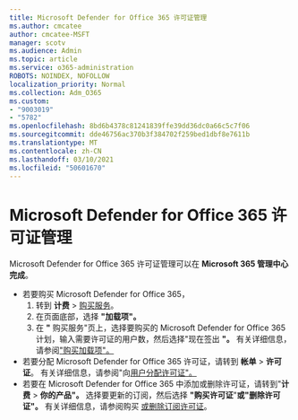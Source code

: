 ```yaml
---
title: Microsoft Defender for Office 365 许可证管理
ms.author: cmcatee
author: cmcatee-MSFT
manager: scotv
ms.audience: Admin
ms.topic: article
ms.service: o365-administration
ROBOTS: NOINDEX, NOFOLLOW
localization_priority: Normal
ms.collection: Adm_O365
ms.custom:
- "9003019"
- "5782"
ms.openlocfilehash: 8bd6b4378c81241839ffe39dd36dc0a66c5c7f06
ms.sourcegitcommit: dde46756ac370b3f384702f259bed1dbf8e7611b
ms.translationtype: MT
ms.contentlocale: zh-CN
ms.lasthandoff: 03/10/2021
ms.locfileid: "50601670"
---
```

# <a name="microsoft-defender-for-office-365-license-management"></a>Microsoft Defender for Office 365 许可证管理

Microsoft Defender for Office 365 许可证管理可以在  **Microsoft 365 管理中心完成**。

- 若要购买 Microsoft Defender for Office 365，
    1. 转到 **计费**  >  [购买服务](https://go.microsoft.com/fwlink/p/?linkid=868433)。
    2. 在页面底部，选择 **"加载项"。**
    3. 在 **"** 购买服务"页上，选择要购买的 Microsoft Defender for Office 365 计划，输入需要许可证的用户数，然后选择"现在签出 **"。** 有关详细信息，请参阅["购买加载项"。](https://docs.microsoft.com/microsoft-365/commerce/buy-or-edit-an-add-on)
- 若要分配 Microsoft Defender for Office 365 许可证，请转到 **帐单**  >  **许可证**。 有关详细信息，请参阅"向[用户分配许可证"。](https://docs.microsoft.com/microsoft-365/admin/manage/assign-licenses-to-users)
- 若要在 Microsoft Defender for Office 365 中添加或删除许可证，请转到"**计费**  >  **你的产品"。** 选择要更新的订阅，然后选择 **"购买许可证**"**或"删除许可证"。** 有关详细信息，请参阅购买 [或删除订阅许可证](https://docs.microsoft.com/microsoft-365/commerce/licenses/buy-licenses)。
